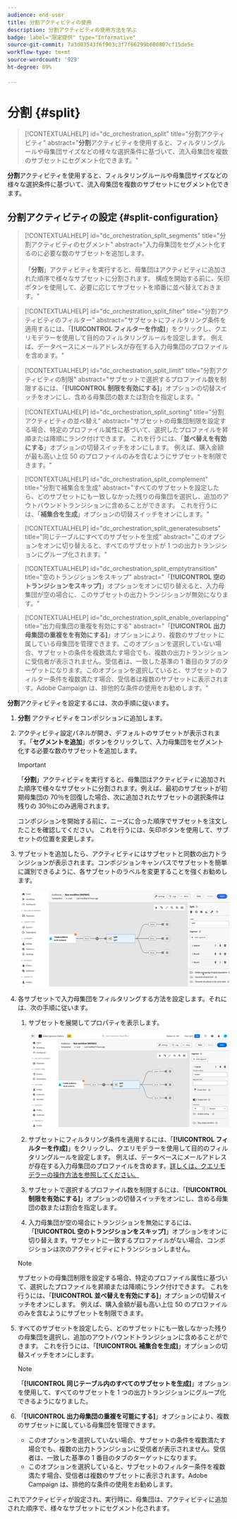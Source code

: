 ```yaml
---
audience: end-user
title: 分割アクティビティの使用
description: 分割アクティビティの使用方法を学ぶ
badge: label="限定提供" type="Informative"
source-git-commit: 7a3d03543f6f903c3f7f66299b600807cf15de5e
workflow-type: tm+mt
source-wordcount: '929'
ht-degree: 89%

---
```



# 分割 {#split}

>[!CONTEXTUALHELP]
>id="dc_orchestration_split"
>title="分割アクティビティ"
>abstract="**分割**&#x200B;アクティビティを使用すると、フィルタリングルールや母集団サイズなどの様々な選択条件に基づいて、流入母集団を複数のサブセットにセグメント化できます。"

**分割**&#x200B;アクティビティを使用すると、フィルタリングルールや母集団サイズなどの様々な選択条件に基づいて、流入母集団を複数のサブセットにセグメント化できます。

## 分割アクティビティの設定 {#split-configuration}

>[!CONTEXTUALHELP]
>id="dc_orchestration_split_segments"
>title="分割アクティビティのセグメント"
>abstract="入力母集団をセグメント化するのに必要な数のサブセットを追加します。<br/></br>「**分割**」アクティビティを実行すると、母集団はアクティビティに追加された順序で様々なサブセットに分割されます。 構成を開始する前に、矢印ボタンを使用して、必要に応じてサブセットを順番に並べ替えておきます。"

>[!CONTEXTUALHELP]
>id="dc_orchestration_split_filter"
>title="分割アクティビティのフィルター"
>abstract="サブセットにフィルタリング条件を適用するには、「**[!UICONTROL フィルターを作成]**」をクリックし、クエリモデラーを使用して目的のフィルタリングルールを設定します。 例えば、データベースにメールアドレスが存在する入力母集団のプロファイルを含めます。"

>[!CONTEXTUALHELP]
>id="dc_orchestration_split_limit"
>title="分割アクティビティの制限"
>abstract="サブセットで選択するプロファイル数を制限するには、「**[!UICONTROL 制限を有効にする]**」オプションの切替スイッチをオンにし、含める母集団の数または割合を指定します。"

>[!CONTEXTUALHELP]
>id="dc_orchestration_split_sorting"
>title="分割アクティビティの並べ替え"
>abstract="サブセットの母集団制限を設定する場合、特定のプロファイル属性に基づいて、選択したプロファイルを昇順または降順にランク付けできます。 これを行うには、「**並べ替えを有効にする**」オプションの切替スイッチをオンにします。 例えば、購入金額が最も高い上位 50 のプロファイルのみを含むようにサブセットを制限できます。"

>[!CONTEXTUALHELP]
>id="dc_orchestration_split_complement"
>title="分割で補集合を生成"
>abstract="すべてのサブセットを設定したら、どのサブセットにも一致しなかった残りの母集団を選択し、追加のアウトバウンドトランジションに含めることができます。 これを行うには、「**補集合を生成**」オプションの切替スイッチをオンにします。"

>[!CONTEXTUALHELP]
>id="dc_orchestration_split_generatesubsets"
>title="同じテーブルにすべてのサブセットを生成"
>abstract="このオプションをオンに切り替えると、すべてのサブセットが 1 つの出力トランジションにグループ化されます。"

>[!CONTEXTUALHELP]
>id="dc_orchestration_split_emptytransition"
>title="空のトランジションをスキップ"
>abstract="「**[!UICONTROL 空のトランジションをスキップ]**」オプションをオンに切り替えると、入力母集団が空の場合に、このサブセットの出力トランジションが無効になります。"

>[!CONTEXTUALHELP]
>id="dc_orchestration_split_enable_overlapping"
>title="出力母集団の重複を有効にする"
>abstract="「**[!UICONTROL 出力母集団の重複をを有効にする]**」オプションにより、複数のサブセットに属している母集団を管理できます。このオプションを選択していない場合、サブセットの条件を複数満たす場合でも、複数の出力トランジションに受信者が表示されません。受信者は、一致した基準の 1 番目のタブのターゲットになります。このオプションを選択していると、サブセットのフィルター条件を複数満たす場合、受信者は複数のサブセットに表示されます。Adobe Campaign は、排他的な条件の使用をお勧めします。"

**分割**&#x200B;アクティビティを設定するには、次の手順に従います。

1. **分割** アクティビティをコンポジションに追加します。

1. アクティビティ設定パネルが開き、デフォルトのサブセットが表示されます。「**セグメントを追加**」ボタンをクリックして、入力母集団をセグメント化する必要な数のサブセットを追加します。

   >[!IMPORTANT]
   >
   >「**分割**」アクティビティを実行すると、母集団はアクティビティに追加された順序で様々なサブセットに分割されます。例えば、最初のサブセットが初期母集団の 70％を回復した場合、次に追加されたサブセットの選択条件は残りの 30％にのみ適用されます。
   >
   >コンポジションを開始する前に、ニーズに合った順序でサブセットを注文したことを確認してください。 これを行うには、矢印ボタンを使用して、サブセットの位置を変更します。

1. サブセットを追加したら、アクティビティにはサブセットと同数の出力トランジションが表示されます。コンポジションキャンバスでサブセットを簡単に識別できるように、各サブセットのラベルを変更することを強くお勧めします。

   ![](../assets/split.png)

1. 各サブセットで入力母集団をフィルタリングする方法を設定します。それには、次の手順に従います。

   1. サブセットを展開してプロパティを表示します。

      ![](../assets/split-subset.png)

   1. サブセットにフィルタリング条件を適用するには、「**[!UICONTROL フィルターを作成]**」をクリックし、クエリモデラーを使用して目的のフィルタリングルールを設定します。 例えば、データベースにメールアドレスが存在する入力母集団のプロファイルを含めます。[詳しくは、クエリモデラーの操作方法を参照してください。](../../query/query-modeler-overview.md)

   1. サブセットで選択するプロファイル数を制限するには、「**[!UICONTROL 制限を有効にする]**」オプションの切替スイッチをオンにし、含める母集団の数または割合を指定します。

   1. 入力母集団が空の場合にトランジションを無効にするには、「**[!UICONTROL 空のトランジションをスキップ]**」オプションをオンに切り替えます。サブセットに一致するプロファイルがない場合、コンポジションは次のアクティビティにトランジションしません。

   >[!NOTE]
   >
   >サブセットの母集団制限を設定する場合、特定のプロファイル属性に基づいて、選択したプロファイルを昇順または降順にランク付けできます。 これを行うには、「**[!UICONTROL 並べ替えを有効にする]**」オプションの切替スイッチをオンにします。 例えば、購入金額が最も高い上位 50 のプロファイルのみを含むようにサブセットを制限できます。

1. すべてのサブセットを設定したら、どのサブセットにも一致しなかった残りの母集団を選択し、追加のアウトバウンドトランジションに含めることができます。 これを行うには、「**[!UICONTROL 補集合を生成]**」オプションの切替スイッチをオンにします。

   >[!NOTE]
   >
   >「**[!UICONTROL 同じテーブル内のすべてのサブセットを生成]**」オプションを使用して、すべてのサブセットを 1 つの出力トランジションにグループ化できるようになりました。

1. 「**[!UICONTROL 出力母集団の重複を可能にする]**」オプションにより、複数のサブセットに属している母集団を管理できます。

   * このオプションを選択していない場合、サブセットの条件を複数満たす場合でも、複数の出力トランジションに受信者が表示されません。受信者は、一致した基準の 1 番目のタブのターゲットになります。
   * このオプションを選択していると、サブセットのフィルター条件を複数満たす場合、受信者は複数のサブセットに表示されます。Adobe Campaign は、排他的な条件の使用をお勧めします。

これでアクティビティが設定され、実行時に、母集団は、アクティビティに追加された順序で、様々なサブセットにセグメント化されます。

<!--
## Example{#split-example}

In the following example, the **[!UICONTROL Split]** activity is used to segment an audience into distinct subsets based on the communication channel that we want to use :

* **Subset 1 "push"**: This subset comprises all profiles who have installed our mobile application.
* **Subset 2 "sms"**: Mobile phone users: For the remaining population that did not fall into Subset 1, subset 2 applies a filtering rule to select profiles with mobile phones in the database.
* **Complement transition**: This transition captures all the remaining profiles that did not match Subset 1 or Subset 2. Specifically, it includes profiles who neither installed the mobile application nor have a mobile phone, such as users who haven't installed the mobile app or lack a registered mobile number.

![](../assets/workflow-split-example.png)
-->
